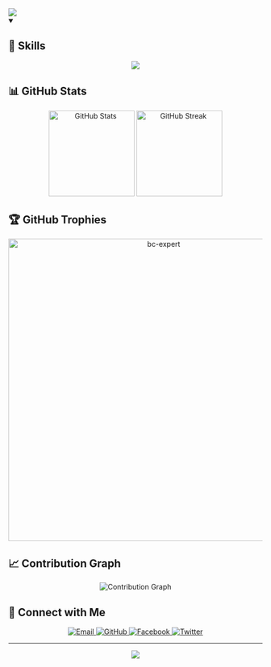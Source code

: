 <div >
  <img src="https://readme-typing-svg.herokuapp.com/?lines=Welcome+to+Bùi+Hải+Giáp's+Profile!;Full-stack+Developer;Open+Source+Enthusiast;Always+Learning&center=true&width=380&height=45">
</div>



<details open>
  <summary><h2>🚀 Skills</h2></summary>
  <p align="center">
    <img src="https://skillicons.dev/icons?i=react,js,ts,html,css,java,nodejs,express,mongodb,git" />
  </p>
</details>

<h2 >📊 GitHub Stats</h2>

<div align="center" >
  <img src="https://github-readme-stats.vercel.app/api?username=buihaigiap&show_icons=true&theme=radical" 
       alt="GitHub Stats" height="170">
  <img src="https://github-readme-streak-stats.herokuapp.com/?user=buihaigiap&theme=radical" 
       alt="GitHub Streak" height="170">
</div>


<h2 >🏆 GitHub Trophies</h2>

<p align="center"> <a href="https://github.com/ryo-ma/github-profile-trophy"><img src="https://github-profile-trophy.vercel.app/?username=buihaigiap&theme=tokyonight&no-frame=true&row=1&&margin-w=30&no-bg=false" alt="bc-expert" width="600px"/></a> </p>


<h2 >📈 Contribution Graph</h2>

<p align="center">
  <img src="https://github-readme-activity-graph.vercel.app/graph?username=buihaigiap&theme=react-dark" alt="Contribution Graph">
</p>

<h2>🤝 Connect with Me</h2>

<p align="center">
  <a href="buihaigiap0101@gmail.com">
    <img src="https://img.shields.io/badge/Email-D14836?style=for-the-badge&logo=gmail&logoColor=white" alt="Email">
  </a>
  <a href="https://github.com/buihaigiap">
    <img src="https://img.shields.io/badge/GitHub-100000?style=for-the-badge&logo=github&logoColor=white" alt="GitHub">
  </a>

  <a href="https://www.facebook.com/giap.bui.12979431/">
    <img src="https://img.shields.io/badge/Facebook-1877F2?style=for-the-badge&logo=facebook&logoColor=white" alt="Facebook">
  </a>
  <a href="https://twitter.com/your-profile">
    <img src="https://img.shields.io/badge/Twitter-1DA1F2?style=for-the-badge&logo=twitter&logoColor=white" alt="Twitter">
  </a>
</p>



---

<p align="center">
  <img src="https://capsule-render.vercel.app/api?type=waving&color=gradient&height=100&section=footer" />
</p>
